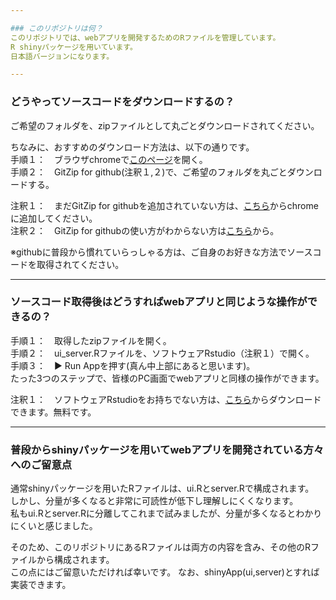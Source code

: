 ```yaml
---

### このリポジトリは何？
このリポジトリでは、webアプリを開発するためのRファイルを管理しています。  
R shinyパッケージを用いています。
日本語バージョンになります。  

---
```


### どうやってソースコードをダウンロードするの？
ご希望のフォルダを、zipファイルとして丸ごとダウンロードされてください。  
  
ちなみに、おすすめのダウンロード方法は、以下の通りです。  
手順１：　ブラウザchromeで[このページ](https://github.com/yskito/R_shiny_web_app_japanese)を開く。  
手順２：　GitZip for github(注釈１,２)で、ご希望のフォルダを丸ごとダウンロードする。  

注釈１：　まだGitZip for githubを追加されていない方は、[こちら](https://gitzip.org/)からchromeに追加してください。  
注釈２：　GitZip for githubの使い方がわからない方は[こちら](https://baba-s.hatenablog.com/entry/2019/09/09/070800)から。  

※githubに普段から慣れていらっしゃる方は、ご自身のお好きな方法でソースコードを取得されてください。

---

### ソースコード取得後はどうすればwebアプリと同じような操作ができるの？
手順１：　取得したzipファイルを開く。    
手順２：　ui_server.Rファイルを、ソフトウェアRstudio（注釈１）で開く。  
手順３：　▶︎ Run Appを押す(真ん中上部にあると思います)。  
たった3つのステップで、皆様のPC画面でwebアプリと同様の操作ができます。  
  
注釈１：　ソフトウェアRstudioをお持ちでない方は、[こちら](https://rstudio.com/products/rstudio/download/)からダウンロードできます。無料です。  

---

### 普段からshinyパッケージを用いてwebアプリを開発されている方々へのご留意点
通常shinyパッケージを用いたRファイルは、ui.Rとserver.Rで構成されます。  
しかし、分量が多くなると非常に可読性が低下し理解しにくくなります。  
私もui.Rとserver.Rに分離してこれまで試みましたが、分量が多くなるとわかりにくいと感じました。  
  
そのため、このリポジトリにあるRファイルは両方の内容を含み、その他のRファイルから構成されます。  
この点にはご留意いただければ幸いです。
なお、shinyApp(ui,server)とすれば実装できます。
